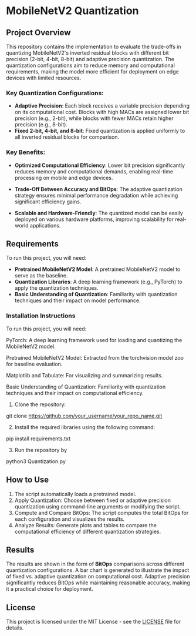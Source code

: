 # MobileNetV2 Quantization

## Project Overview

This repository contains the implementation to evaluate the trade-offs in quantizing MobileNetV2's inverted residual blocks with different bit precision (2-bit, 4-bit, 8-bit) and adaptive precision quantization. The quantization configurations aim to reduce memory and computational requirements, making the model more efficient for deployment on edge devices with limited resources.

### Key Quantization Configurations:
- **Adaptive Precision**: Each block receives a variable precision depending on its computational cost. Blocks with high MACs are assigned lower bit precision (e.g., 2-bit), while blocks with fewer MACs retain higher precision (e.g., 8-bit).
- **Fixed 2-bit, 4-bit, and 8-bit**: Fixed quantization is applied uniformly to all inverted residual blocks for comparison.

### Key Benefits:
- **Optimized Computational Efficiency**: Lower bit precision significantly reduces memory and computational demands, enabling real-time processing on mobile and edge devices.

- **Trade-Off Between Accuracy and BitOps**: The adaptive quantization strategy ensures minimal performance degradation while achieving significant efficiency gains.

- **Scalable and Hardware-Friendly**: The quantized model can be easily deployed on various hardware platforms, improving scalability for real-world applications.

## Requirements

To run this project, you will need:
- **Pretrained MobileNetV2 Model**: A pretrained MobileNetV2 model to serve as the baseline.
- **Quantization Libraries**: A deep learning framework (e.g., PyTorch) to apply the quantization techniques.
- **Basic Understanding of Quantization**: Familiarity with quantization techniques and their impact on model performance.

### Installation Instructions
To run this project, you will need:

PyTorch: A deep learning framework used for loading and quantizing the MobileNetV2 model.

Pretrained MobileNetV2 Model: Extracted from the torchvision model zoo for baseline evaluation.

Matplotlib and Tabulate: For visualizing and summarizing results.

Basic Understanding of Quantization: Familiarity with quantization techniques and their impact on computational efficiency.
1. Clone the repository:


git clone https://github.com/your_username/your_repo_name.git



2. Install the required libraries using the following command:

pip install requirements.txt

3. Run the repository by

python3 Quantization.py



## How to Use

1. The script automatically loads a pretrained model.
2. Apply Quantization: Choose between fixed or adaptive precision quantization using command-line arguments or modifying the script.
3. Compute and Compare BitOps: The script computes the total BitOps for each configuration and visualizes the results.
4. Analyze Results: Generate plots and tables to compare the computational efficiency of different quantization strategies.

## Results

The results are shown in the form of **BitOps** comparisons across different quantization configurations. A bar chart is generated to illustrate the impact of fixed vs. adaptive quantization on computational cost. Adaptive precision significantly reduces BitOps while maintaining reasonable accuracy, making it a practical choice for deployment.

## License

This project is licensed under the MIT License - see the [LICENSE](LICENSE) file for details.


